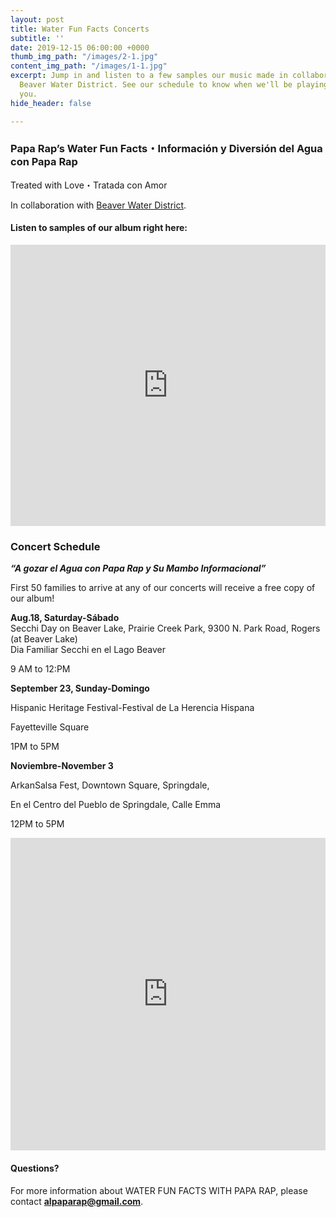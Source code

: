 ```yaml
---
layout: post
title: Water Fun Facts Concerts
subtitle: ''
date: 2019-12-15 06:00:00 +0000
thumb_img_path: "/images/2-1.jpg"
content_img_path: "/images/1-1.jpg"
excerpt: Jump in and listen to a few samples our music made in collaboration with
  Beaver Water District. See our schedule to know when we'll be playing a show near
  you.
hide_header: false

---
```

### Papa Rap’s Water Fun Facts・Información y Diversión del Agua con Papa Rap

Treated with Love・Tratada con Amor

In collaboration with [Beaver Water District](http://bwdh2o.org/).

#### Listen to samples of our album right here:

<iframe width="100%" height="450" scrolling="no" frameborder="no" allow="autoplay" src="https://w.soundcloud.com/player/?url=https%3A//api.soundcloud.com/playlists/296138865&color=%23ff5500&auto_play=false&hide_related=false&show_comments=true&show_user=true&show_reposts=false&show_teaser=true"></iframe>

### Concert Schedule

**_“A gozar el Agua con Papa Rap y Su Mambo Informacional”_**

First 50 families to arrive at any of our concerts will receive a free copy of our album!

**Aug.18, Saturday-Sábado**  
Secchi Day on Beaver Lake, Prairie Creek Park, 9300 N. Park Road, Rogers (at Beaver Lake)  
Dia Familiar Secchi en el Lago Beaver

9 AM to 12:PM

**September 23, Sunday-Domingo**

Hispanic Heritage Festival-Festival de La Herencia Hispana

Fayetteville Square

1PM to 5PM

**Noviembre-November 3**

ArkanSalsa Fest, Downtown Square, Springdale,

En el Centro del Pueblo de Springdale, Calle Emma

12PM to 5PM

<iframe width="100%" height="500" src="https://player.vimeo.com/video/231435999?title=0&byline=0&portrait=0" frameborder="0" allow="autoplay; fullscreen" allowfullscreen></iframe>

#### Questions?

For more information about WATER FUN FACTS WITH PAPA RAP, please contact [**alpaparap@gmail.com**](mailto:alpaparap@gmail.com "Papa Rap's Email").